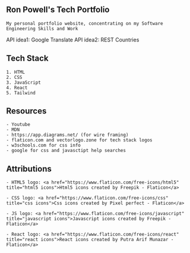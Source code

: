 
## Ron Powell's Tech Portfolio

    My personal portfolio website, concentrating on my Software Engineering Skills and Work

API idea1: Google Translate
API idea2: REST Countries


## Tech Stack
    1. HTML
    2. CSS
    3. JavaScript
    4. React
    5. Tailwind

## Resources

    - Youtube
    - MDN
    - https://app.diagrams.net/ (for wire framing)
    - flaticon.com and vectorlogo.zone for tech stack logos
    - w3schools.com for css info
    - google for css and javasctipt help searches


## Attributions
    - HTML5 logo: <a href="https://www.flaticon.com/free-icons/html5" title="html5 icons">Html5 icons created by Freepik - Flaticon</a>

    - CSS logo: <a href="https://www.flaticon.com/free-icons/css" title="css icons">Css icons created by Pixel perfect - Flaticon</a>

    - JS logo: <a href="https://www.flaticon.com/free-icons/javascript" title="javascript icons">Javascript icons created by Freepik - Flaticon</a>

    - React logo: <a href="https://www.flaticon.com/free-icons/react" title="react icons">React icons created by Putra Arif Munazar - Flaticon</a>